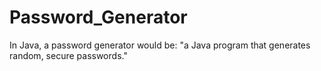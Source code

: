 # Password_Generator
In Java, a password generator would be: "a Java program that generates random, secure passwords."

